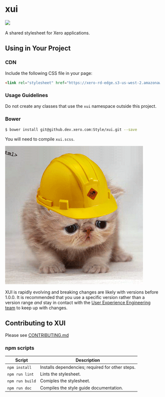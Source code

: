# xui

<a href="https://teamcity.dev.xero.com/viewType.html?buildTypeId=Xui_Style_Master"><img src="https://teamcity.dev.xero.com/app/rest/builds/buildType:(id:Xui_Style_Master)/statusIcon"></a>

A shared stylesheet for Xero applications.


## Using in Your Project

### CDN

Include the following CSS file in your page:

```html
<link rel="stylesheet" href="https://xero-rd-edge.s3-us-west-2.amazonaws.com/style/xui/2.0.1/xui.css"/>
```

### Usage Guidelines

Do not create any classes that use the `xui` namespace outside this project.

### Bower
```bash
$ bower install git@github.dev.xero.com:Style/xui.git --save
```

You will need to compile `xui.scss`.

![](construction-cat.gif)

XUI is rapidly evolving and breaking changes are likely with versions before 1.0.0. It is recommended that you use a specific version rather than a version range _and_ stay in contact with the [User Experience Engineering team](https://www.flowdock.com/app/xero/ux-engineering) to keep up with changes.


## Contributing to XUI

Please see [CONTRIBUTING.md](./CONTRIBUTING.md)

### npm scripts

Script          | Description
----------------|-------------
`npm install`   | Installs dependencies; required for other steps.
`npm run lint`  | Lints the stylesheet.
`npm run build` | Comiples the stylesheet.
`npm run doc`   | Compiles the style guide documentation.
